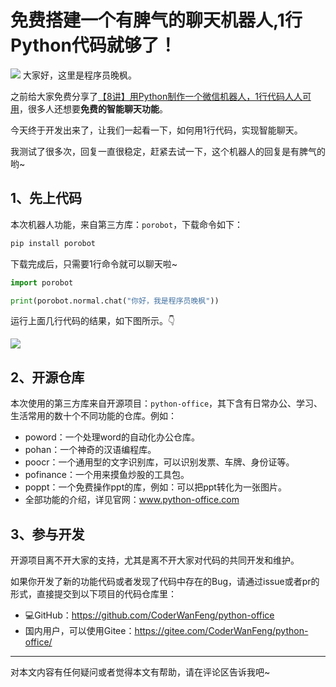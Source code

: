 # 免费搭建一个有脾气的聊天机器人,1行Python代码就够了！

![](https://article-1300615378.cos.ap-nanjing.myqcloud.com/porobot/chat/cover.jpg)
大家好，这里是程序员晚枫。

之前给大家免费分享了[【8讲】用Python制作一个微信机器人，1行代码人人可用](https://mp.weixin.qq.com/s/9aspEHdCiAdXK17AvHlu9Q)，很多人还想要**免费的智能聊天功能**。

今天终于开发出来了，让我们一起看一下，如何用1行代码，实现智能聊天。

我测试了很多次，回复一直很稳定，赶紧去试一下，这个机器人的回复是有脾气的哟~

## 1、先上代码

本次机器人功能，来自第三方库：``porobot``，下载命令如下：

```python
pip install porobot
```

下载完成后，只需要1行命令就可以聊天啦~

```python
import porobot

print(porobot.normal.chat("你好，我是程序员晚枫"))
```
运行上面几行代码的结果，如下图所示。👇

![](https://article-1300615378.cos.ap-nanjing.myqcloud.com/porobot/chat/chat.png)
## 2、开源仓库

本次使用的第三方库来自开源项目：``python-office``，其下含有日常办公、学习、生活常用的数十个不同功能的仓库。例如：

- poword：一个处理word的自动化办公仓库。
- pohan：一个神奇的汉语编程库。
- poocr：一个通用型的文字识别库，可以识别发票、车牌、身份证等。
- pofinance：一个用来摸鱼炒股的工具包。
- poppt：一个免费操作ppt的库，例如：可以把ppt转化为一张图片。
- 全部功能的介绍，详见官网：www.python-office.com

## 3、参与开发

开源项目离不开大家的支持，尤其是离不开大家对代码的共同开发和维护。

如果你开发了新的功能代码或者发现了代码中存在的Bug，请通过issue或者pr的形式，直接提交到以下项目的代码仓库里：

- 💻GitHub：https://github.com/CoderWanFeng/python-office
- 国内用户，可以使用Gitee：https://gitee.com/CoderWanFeng/python-office/

----

对本文内容有任何疑问或者觉得本文有帮助，请在评论区告诉我吧~

